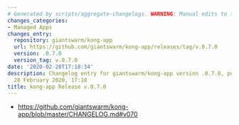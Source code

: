 ```yaml
---
# Generated by scripts/aggregate-changelogs. WARNING: Manual edits to this files will be overwritten.
changes_categories:
- Managed Apps
changes_entry:
  repository: giantswarm/kong-app
  url: https://github.com/giantswarm/kong-app/releases/tag/v.0.7.0
  version: .0.7.0
  version_tag: v.0.7.0
date: '2020-02-28T17:18:34'
description: Changelog entry for giantswarm/kong-app version .0.7.0, published on
  28 February 2020, 17:18
title: kong-app Release v.0.7.0
---
```


- https://github.com/giantswarm/kong-app/blob/master/CHANGELOG.md#v070

